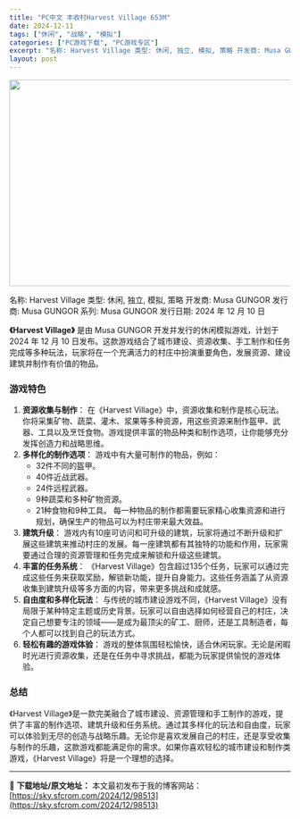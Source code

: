 ```yaml
---
title: "PC中文 丰收村Harvest Village 653M"
date: 2024-12-11
tags: ["休闲", "战略", "模拟"]
categories: ["PC游戏下载", "PC游戏专区"]
excerpt: "名称: Harvest Village 类型: 休闲, 独立, 模拟, 策略 开发商: Musa GUNGOR 发行商: Musa GUNGOR 系列: Musa GUNGOR 发行日期: 2024 年 12 月 10 日 《Harvest Village》 是由 Musa GUNGOR 开发并发行&hellip;"
layout: post
---
```


<img class="aligncenter size-full wp-image-98514" src="https://sky.sfcrom.com/wp-content/uploads/2024/12/2024121103193361.webp" alt="" width="660" height="370" />

名称: Harvest Village
类型: 休闲, 独立, 模拟, 策略
开发商: Musa GUNGOR
发行商: Musa GUNGOR
系列: Musa GUNGOR
发行日期: 2024 年 12 月 10 日

<strong>《Harvest Village》</strong> 是由 Musa GUNGOR 开发并发行的休闲模拟游戏，计划于 2024 年 12 月 10 日发布。这款游戏结合了城市建设、资源收集、手工制作和任务完成等多种玩法，玩家将在一个充满活力的村庄中扮演重要角色，发展资源、建设建筑并制作有价值的物品。
<h3>游戏特色</h3>
<ol>
 	<li><strong>资源收集与制作</strong>： 在《Harvest Village》中，资源收集和制作是核心玩法。你将采集矿物、蔬菜、灌木、浆果等多种资源，用这些资源来制作盔甲、武器、工具以及烹饪食物。游戏提供丰富的物品种类和制作选项，让你能够充分发挥创造力和战略思维。</li>
 	<li><strong>多样化的制作选项</strong>： 游戏中有大量可制作的物品，例如：
<ul>
 	<li>32件不同的盔甲。</li>
 	<li>40件近战武器。</li>
 	<li>24件远程武器。</li>
 	<li>9种蔬菜和多种矿物资源。</li>
 	<li>21种食物和9种工具。 每一种物品的制作都需要玩家精心收集资源和进行规划，确保生产的物品可以为村庄带来最大效益。</li>
</ul>
</li>
 	<li><strong>建筑升级</strong>： 游戏内有10座可访问和可升级的建筑，玩家将通过不断升级和扩展这些建筑来推动村庄的发展。每一座建筑都有其独特的功能和作用，玩家需要通过合理的资源管理和任务完成来解锁和升级这些建筑。</li>
 	<li><strong>丰富的任务系统</strong>： 《Harvest Village》包含超过135个任务，玩家可以通过完成这些任务来获取奖励，解锁新功能，提升自身能力。这些任务涵盖了从资源收集到建筑升级等多方面的内容，带来更多挑战和成就感。</li>
 	<li><strong>自由度和多样化玩法</strong>： 与传统的城市建设游戏不同，《Harvest Village》没有局限于某种特定主题或历史背景。玩家可以自由选择如何经营自己的村庄，决定自己想要专注的领域——是成为最顶尖的矿工、厨师，还是工具制造者，每个人都可以找到自己的玩法方式。</li>
 	<li><strong>轻松有趣的游戏体验</strong>： 游戏的整体氛围轻松愉快，适合休闲玩家。无论是闲暇时光进行资源收集，还是在任务中寻求挑战，都能为玩家提供愉悦的游戏体验。</li>
</ol>
<h3>总结</h3>
《Harvest Village》是一款完美融合了城市建设、资源管理和手工制作的游戏，提供了丰富的制作选项、建筑升级和任务系统。通过其多样化的玩法和自由度，玩家可以体验到无尽的创造与战略乐趣。无论你是喜欢发展自己的村庄，还是享受收集与制作的乐趣，这款游戏都能满足你的需求。如果你喜欢轻松的城市建设和制作类游戏，《Harvest Village》将是一个理想的选择。

---
📖 **下载地址/原文地址：** 本文最初发布于我的博客网站：[https://sky.sfcrom.com/2024/12/98513](https://sky.sfcrom.com/2024/12/98513)
